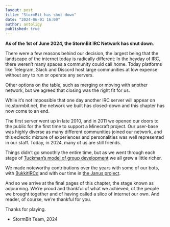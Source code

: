 ```yaml
---
layout: post
title: "StormBit has shut down"
date: "2024-06-01 16:00"
author: antoligy
published: true
---
```


**As of the 1st of June 2024, the StormBit IRC Network has shut down**.

There were a few reasons behind our decision, the largest being that the landscape of the internet today is radically different: In the heyday of IRC, there weren’t many spaces a community could call home. Today platforms like Telegram, Slack and Discord host large communities at low expense without any to run or operate any servers.

Other options on the table, such as merging or moving with another network, but we agreed that closing was the right fit for us.

While it’s not impossible that one day another IRC server will appear on irc.stormbit.net, the network we built has closed-down and this chapter has now come to an end.

The first server went up in late 2010, and in 2011 we opened our doors to the public for the first time to support a Minecraft project.  Our user-base was highly diverse as many different communities joined our network, and this eclectic mixture of experiences and personalities was well represented in our staff.  Today, in 2024, many of us are still friends.

Things didn’t go smoothly the entire time, but as we went through each stage of [Tuckman’s model of group development](https://en.wikipedia.org/wiki/Tuckman%27s_stages_of_group_development) we all grew a little richer.

We made noteworthy contributions over the years with some of our bots, with [BukkitIRCd](https://dev.bukkit.org/projects/bukkitircd) and with our time in [the Janus project](https://irc.wiki/Janus).

And so we arrive at the final pages of this chapter, the stage known as adjourning. We’re proud and thankful of what we achieved, of the people we brought together and of having called a slice of internet our own.  And reader, of course, we’re thankful for you.

Thanks for playing.

- StormBit Team, 2024

